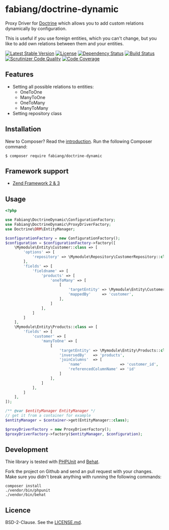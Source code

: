 # fabiang/doctrine-dynamic

Proxy Driver for [Doctrine](http://doctrine-project.org/) which allows you to add
custom relations dynamically by configuration.

This is useful if you use foreign entities, which you can't change, but you like
to add own relations between them and your entities.

[![Latest Stable Version](https://poser.pugx.org/fabiang/doctrine-dynamic/version)](https://packagist.org/packages/fabiang/doctrine-dynamic)
[![License](https://poser.pugx.org/fabiang/doctrine-dynamic/license)](https://packagist.org/packages/fabiang/doctrine-dynamic)
[![Dependency Status](https://gemnasium.com/badges/github.com/fabiang/doctrine-dynamic.svg)](https://gemnasium.com/github.com/fabiang/doctrine-dynamic)
[![Build Status](https://travis-ci.org/fabiang/doctrine-dynamic.svg?branch=master)](https://travis-ci.org/fabiang/doctrine-dynamic)
[![Scrutinizer Code Quality](https://scrutinizer-ci.com/g/fabiang/doctrine-dynamic/badges/quality-score.png?b=master)](https://scrutinizer-ci.com/g/fabiang/doctrine-dynamic/?branch=master)
[![Code Coverage](https://scrutinizer-ci.com/g/fabiang/doctrine-dynamic/badges/coverage.png?b=master)](https://scrutinizer-ci.com/g/fabiang/doctrine-dynamic/?branch=master)

## Features

* Setting all possible relations to entities:
  * OneToOne
  * ManyToOne
  * OneToMany
  * ManyToMany
* Setting repository class

## Installation

New to Composer? Read the [introduction](https://getcomposer.org/doc/00-intro.md#introduction). Run the following Composer command:

```console
$ composer require fabiang/doctrine-dynamic
```

## Framework support

* [Zend Framework 2 & 3](https://github.com/fabiang/doctrine-dynamic-zf)

## Usage

```php
<?php

use Fabiang\DoctrineDynamic\ConfigurationFactory;
use Fabiang\DoctrineDynamic\ProxyDriverFactory;
use Doctrine\ORM\EntityManager;

$configurationFactory = new ConfigurationFactory();
$configuration = $configurationFactory->factory([
    \Mymodule\Entity\Customer::class => [
        'options' => [
            'repository' => \Mymodule\Repository\CustomerRepository::class,
        ],
        'fields' => [
            'fieldname' => [
                'products' => [
                    'oneToMany' => [
                        [
                            'targetEntity' => \Mymodule\Entity\Customer::class,
                            'mappedBy'     => 'customer',
                        ],
                    ]
                ],
            ]
        ]
    ],
    \Mymodule\Entity\Products::class => [
        'fields' => [
            'customer' => [
                'manyToOne' => [
                    [
                        'targetEntity' => \Mymodule\Entity\Products::class,
                        'inversedBy'   => 'products',
                        'joinColumns'  => [
                            'name'                 => 'customer_id',
                            'referencedColumnName' => 'id'
                        ]
                    ],
                ]
            ],
        ]
    ],
]);

/** @var $entityManager EntityManager */
// get it from a container for example
$entityManager = $container->get(EntityManager::class);

$proxyDriverFactory = new ProxyDriverFactory();
$proxyDriverFactory->factory($entityManager, $configuration);
```

## Development

Thie library is tested with [PHPUnit](https://phpunit.de/) and [Behat](http://behat.org/).

Fork the project on Github and send an pull request with your changes.
Make sure you didn't break anything with running the following commands:

```console
composer install
./vendor/bin/phpunit
./vendor/bin/behat
```

## Licence

BSD-2-Clause. See the [LICENSE.md](LICENSE.md).
